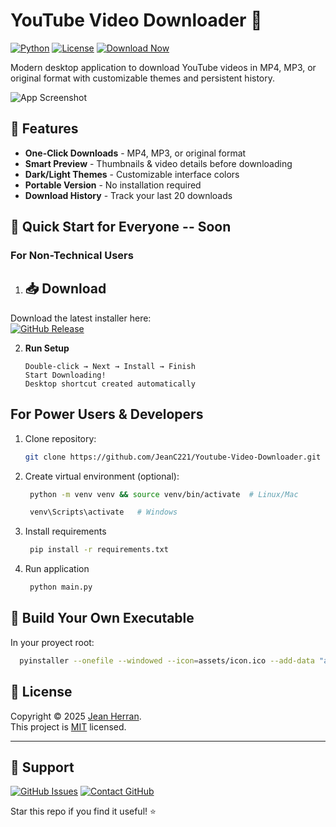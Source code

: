 # YouTube Video Downloader 🎥

[![Python](https://img.shields.io/badge/Python-3.8%2B-blue?logo=python)](https://python.org)
[![License](https://img.shields.io/badge/License-MIT-green)](LICENSE)
[![Download Now](https://img.shields.io/badge/Download-Windows%20EXE-brightgreen)](https://drive.google.com/your-download-link)

Modern desktop application to download YouTube videos in MP4, MP3, or original format with customizable themes and persistent history.

![App Screenshot](https://i.imgur.com/example-screenshot.png)

## 🌟 Features
- **One-Click Downloads** - MP4, MP3, or original format
- **Smart Preview** - Thumbnails & video details before downloading
- **Dark/Light Themes** - Customizable interface colors
- **Portable Version** - No installation required
- **Download History** - Track your last 20 downloads

## 🚀 Quick Start for Everyone -- Soon

### For Non-Technical Users
1. ## 📥 Download  
Download the latest installer here:  
[![GitHub Release](https://img.shields.io/badge/Download-Installer-brightgreen)](https://github.com/yourusername/your-repo/releases/latest) 

2. **Run Setup**  
   ```text
   Double-click → Next → Install → Finish
   Start Downloading!
   Desktop shortcut created automatically

## For Power Users & Developers
1. Clone repository:
    ```bash
    git clone https://github.com/JeanC221/Youtube-Video-Downloader.git
   ```
    
3. Create virtual environment (optional):
   ```bash
    python -m venv venv && source venv/bin/activate  # Linux/Mac
   ```
   ```bash
    venv\Scripts\activate   # Windows
   ```

4. Install requirements
   ```bash
    pip install -r requirements.txt
   ```
5. Run application
   ```bash
    python main.py
   ```
   
## 🔨 Build Your Own Executable
In your proyect root:
   ```bash
     pyinstaller --onefile --windowed --icon=assets/icon.ico --add-data "assets/*;assets" --name "YouTube Downloader" main.py
   ```

## 📝 License

Copyright © 2025 [Jean Herran](https://github.com/JeanC221).<br />
This project is [MIT](https://github.com/kefranabg/readme-md-generator/blob/master/LICENSE) licensed.

---

## 💬 Support
[![GitHub Issues](https://img.shields.io/badge/Report-Issue-red?style=flat&logo=github)](https://github.com/JeanC221/Youtube-Video-Downloader/issues)
[![Contact GitHub](https://img.shields.io/badge/Contact-GitHub_Profile-blue?logo=github)](https://github.com/JeanC221#readme)

Star this repo if you find it useful! ⭐
